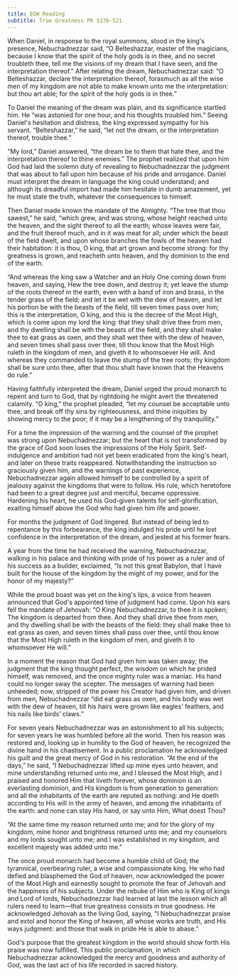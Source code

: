 ```yaml
---
title: EGW Reading
subtitle: True Greatness PK 517b-521
---
```


When Daniel, in response to the royal summons, stood in the king's presence, Nebuchadnezzar said, “O Belteshazzar, master of the magicians, because I know that the spirit of the holy gods is in thee, and no secret troubleth thee, tell me the visions of my dream that I have seen, and the interpretation thereof.” After relating the dream, Nebuchadnezzar said: “O Belteshazzar, declare the interpretation thereof, forasmuch as all the wise men of my kingdom are not able to make known unto me the interpretation: but thou art able; for the spirit of the holy gods is in thee.”

To Daniel the meaning of the dream was plain, and its significance startled him. He “was astonied for one hour, and his thoughts troubled him.” Seeing Daniel's hesitation and distress, the king expressed sympathy for his servant. “Belteshazzar,” he said, “let not the dream, or the interpretation thereof, trouble thee.”

“My lord,” Daniel answered, “the dream be to them that hate thee, and the interpretation thereof to thine enemies.” The prophet realized that upon him God had laid the solemn duty of revealing to Nebuchadnezzar the judgment that was about to fall upon him because of his pride and arrogance. Daniel must interpret the dream in language the king could understand; and although its dreadful import had made him hesitate in dumb amazement, yet he must state the truth, whatever the consequences to himself.

Then Daniel made known the mandate of the Almighty. “The tree that thou sawest,” he said, “which grew, and was strong, whose height reached unto the heaven, and the sight thereof to all the earth; whose leaves were fair, and the fruit thereof much, and in it was meat for all; under which the beast of the field dwelt, and upon whose branches the fowls of the heaven had their habitation: it is thou, O king, that art grown and become strong: for thy greatness is grown, and reacheth unto heaven, and thy dominion to the end of the earth.

“And whereas the king saw a Watcher and an Holy One coming down from heaven, and saying, Hew the tree down, and destroy it; yet leave the stump of the roots thereof in the earth, even with a band of iron and brass, in the tender grass of the field; and let it be wet with the dew of heaven, and let his portion be with the beasts of the field, till seven times pass over him; this is the interpretation, O king, and this is the decree of the Most High, which is come upon my lord the king: that they shall drive thee from men, and thy dwelling shall be with the beasts of the field, and they shall make thee to eat grass as oxen, and they shall wet thee with the dew of heaven, and seven times shall pass over thee, till thou know that the Most High ruleth in the kingdom of men, and giveth it to whomsoever He will. And whereas they commanded to leave the stump of the tree roots; thy kingdom shall be sure unto thee, after that thou shalt have known that the Heavens do rule.”

Having faithfully interpreted the dream, Daniel urged the proud monarch to repent and turn to God, that by rightdoing he might avert the threatened calamity. “O king,” the prophet pleaded, “let my counsel be acceptable unto thee, and break off thy sins by righteousness, and thine iniquities by showing mercy to the poor; if it may be a lengthening of thy tranquillity.”

For a time the impression of the warning and the counsel of the prophet was strong upon Nebuchadnezzar; but the heart that is not transformed by the grace of God soon loses the impressions of the Holy Spirit. Self-indulgence and ambition had not yet been eradicated from the king's heart, and later on these traits reappeared. Notwithstanding the instruction so graciously given him, and the warnings of past experience, Nebuchadnezzar again allowed himself to be controlled by a spirit of jealousy against the kingdoms that were to follow. His rule, which heretofore had been to a great degree just and merciful, became oppressive. Hardening his heart, he used his God-given talents for self-glorification, exalting himself above the God who had given him life and power.

For months the judgment of God lingered. But instead of being led to repentance by this forbearance, the king indulged his pride until he lost confidence in the interpretation of the dream, and jested at his former fears.

A year from the time he had received the warning, Nebuchadnezzar, walking in his palace and thinking with pride of his power as a ruler and of his success as a builder, exclaimed, “Is not this great Babylon, that I have built for the house of the kingdom by the might of my power, and for the honor of my majesty?”

While the proud boast was yet on the king's lips, a voice from heaven announced that God's appointed time of judgment had come. Upon his ears fell the mandate of Jehovah: “O King Nebuchadnezzar, to thee it is spoken; The kingdom is departed from thee. And they shall drive thee from men, and thy dwelling shall be with the beasts of the field: they shall make thee to eat grass as oxen, and seven times shall pass over thee, until thou know that the Most High ruleth in the kingdom of men, and giveth it to whomsoever He will.”

In a moment the reason that God had given him was taken away; the judgment that the king thought perfect, the wisdom on which he prided himself, was removed, and the once mighty ruler was a maniac. His hand could no longer sway the scepter. The messages of warning had been unheeded; now, stripped of the power his Creator had given him, and driven from men, Nebuchadnezzar “did eat grass as oxen, and his body was wet with the dew of heaven, till his hairs were grown like eagles’ feathers, and his nails like birds’ claws.”

For seven years Nebuchadnezzar was an astonishment to all his subjects; for seven years he was humbled before all the world. Then his reason was restored and, looking up in humility to the God of heaven, he recognized the divine hand in his chastisement. In a public proclamation he acknowledged his guilt and the great mercy of God in his restoration. “At the end of the days,” he said, “I Nebuchadnezzar lifted up mine eyes unto heaven, and mine understanding returned unto me, and I blessed the Most High, and I praised and honored Him that liveth forever, whose dominion is an everlasting dominion, and His kingdom is from generation to generation: and all the inhabitants of the earth are reputed as nothing: and He doeth according to His will in the army of heaven, and among the inhabitants of the earth: and none can stay His hand, or say unto Him, What doest Thou?

“At the same time my reason returned unto me; and for the glory of my kingdom, mine honor and brightness returned unto me; and my counselors and my lords sought unto me; and I was established in my kingdom, and excellent majesty was added unto me.”

The once proud monarch had become a humble child of God; the tyrannical, overbearing ruler, a wise and compassionate king. He who had defied and blasphemed the God of heaven, now acknowledged the power of the Most High and earnestly sought to promote the fear of Jehovah and the happiness of his subjects. Under the rebuke of Him who is King of kings and Lord of lords, Nebuchadnezzar had learned at last the lesson which all rulers need to learn—that true greatness consists in true goodness. He acknowledged Jehovah as the living God, saying, “I Nebuchadnezzar praise and extol and honor the King of heaven, all whose works are truth, and His ways judgment: and those that walk in pride He is able to abase.”

God's purpose that the greatest kingdom in the world should show forth His praise was now fulfilled. This public proclamation, in which Nebuchadnezzar acknowledged the mercy and goodness and authority of God, was the last act of his life recorded in sacred history.